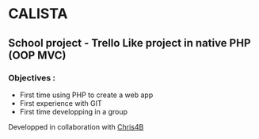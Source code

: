 # CALISTA

## School project - Trello Like project in native PHP (OOP MVC)

### Objectives :

- First time using PHP to create a web app
- First experience with GIT
- First time developping in a group

Developped in collaboration with [Chris4B](https://github.com/Chris4B)